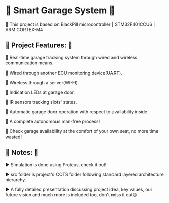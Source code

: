 # :star2: Smart Garage System :star2: 
:star2: This project is based on BlackPill microcontroller | STM32F401CCU6 | ARM CORTEX-M4

## :star2: Project Features: :star2: 
:star2: Real-time garage tracking system through wired and wireless communication means.

:star2: Wired through another ECU monitoring device(UART).
    
:star2: Wireless through a server(WI-FI).

:star2: Indication LEDs at garage door.

:star2: IR sensors tracking slots' states.

:star2: Automatic garage door operation with respect to availability inside.

:star2: A complete autonomous man-free process!

:star2: Check garage availability at the comfort of your own seat, no more time wasted!


## :star2: Notes: :star2:
:arrow_forward: Simulation is done using Proteus, check it out!

:arrow_forward: src folder is project's COTS folder following standard layered architecture hierarchy.

:arrow_forward: A fully detailed presentation discussing project idea, key values, our future vision and much more is included too, don't miss it out:smile:
